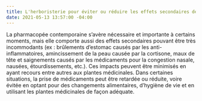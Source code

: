 ```yaml
---
title: L'herboristerie pour éviter ou réduire les effets secondaires des médicaments
date: 2021-05-13 13:57:00 -04:00
---
```



La pharmacopée contemporaine s’avère nécessaire et importante à certains moments, mais elle comporte aussi des effets secondaires pouvant être très incommodants (ex : brûlements d’estomac causés par les anti-inflammatoires, amincissement de la peau causée par la cortisone, maux de tête et saignements causés par les médicaments pour la congestion nasale, nausées, étourdissements, etc.). Ces impacts peuvent être minimisés en ayant recours entre autres aux plantes médicinales. Dans certaines situations, la prise de médicaments peut être retardée ou réduite, voire évitée en optant pour des changements alimentaires, d’hygiène de vie et en utilisant les plantes médicinales de façon adéquate.
